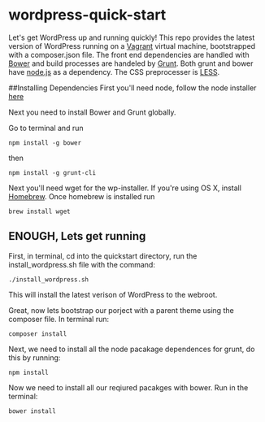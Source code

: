 # wordpress-quick-start

Let's get WordPress up and running quickly! This repo provides the latest version of WordPress running on a [Vagrant](http://docs.vagrantup.com/v2/boxes.html) virtual machine, bootstrapped with a composer.json file. The front end dependencies are handled with [Bower](http://bower.io/) and build processes are handeled by [Grunt](http://gruntjs.com/getting-started). Both grunt and bower have [node.js](http://nodejs.org/) as a dependency. The CSS preprocesser is [LESS](http://lesscss.org/).

##Installing Dependencies
First you'll need node, follow the node installer [here](http://nodejs.org/)

Next you need to install Bower and Grunt globally.

Go to terminal and run
```
npm install -g bower
```
then
```
npm install -g grunt-cli
```
Next you'll need wget for the wp-installer. If you're using OS X, install [Homebrew](http://brew.sh/). Once homebrew is installed run 
```
brew install wget
```

## ENOUGH, Lets get running

First, in terminal, cd into the quickstart directory, run the install_wordpress.sh file with the command:

```
./install_wordpress.sh
```
This will install the latest verison of WordPress to the webroot.

Great, now lets bootstrap our porject with a parent theme using the composer file. In terminal run:
```
composer install
```

Next, we need to install all the node pacakage dependences for grunt, do this by running:
```
npm install
```

Now we need to install all our reqiured pacakges with bower. Run in the terminal:
```
bower install
```
